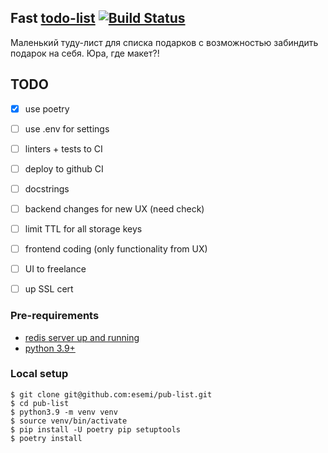 Fast [todo-list](https://publist.esemi.ru/) [![Build Status](https://travis-ci.org/esemi/pub-list.svg?branch=master)](https://travis-ci.org/esemi/pub-list)
---

Маленький туду-лист для списка подарков с возможностью забиндить подарок на себя. Юра, где макет?!

TODO
---
- [x] use poetry
- [ ] use .env for settings
- [ ] linters + tests to CI
- [ ] deploy to github CI
- [ ] docstrings
- [ ] backend changes for new UX (need check)
- [ ] limit TTL for all storage keys
- [ ] frontend coding (only functionality from UX)
- [ ] UI to freelance
- [ ] up SSL cert


### Pre-requirements
- [redis server up and running](https://redis.io/docs/getting-started/installation/)
- [python 3.9+](https://www.python.org/downloads/)

### Local setup
```shell
$ git clone git@github.com:esemi/pub-list.git
$ cd pub-list
$ python3.9 -m venv venv
$ source venv/bin/activate
$ pip install -U poetry pip setuptools
$ poetry install
```
